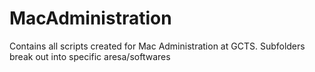 # MacAdministration
Contains all scripts created for Mac Administration at GCTS. Subfolders break out into specific aresa/softwares
